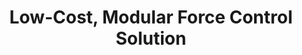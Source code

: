---
archived: x
summary: Force control offers numerous benefits to robots over other control
  schemes such as more natural movements and increased sensitivity to the surrounding
  environment, but it is typically only available to high-end robots. This research
  aims to develop a modular force control solution for low-cost robots. The solution
  is designed to be easy to incorporate into future laminate robots, allowing the
  designer to add force control capabilities, while placing minimal constraints
  on the design.
funding: Funding for this project was provided by FURI.
image: /assets/images/research/four-bar-force-sensor1.png
students: Jacob Knaup
title: Low-Cost, Modular Force Control Solution
---